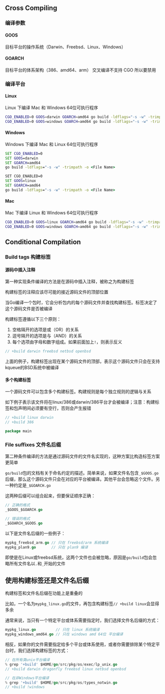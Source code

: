 ## Cross Compiling

### 编译参数

#### GOOS

目标平台的操作系统（Darwin、Freebsd、Linux、Windows） 

#### GOARCH

目标平台的体系架构（386、amd64、arm） 交叉编译不支持 CGO 所以要禁用

### 编译平台

#### Linux

Linux 下编译 Mac 和 Windows 64位可执行程序

```bash
CGO_ENABLED=0 GOOS=darwin GOARCH=amd64 go build -ldflags="-s -w" -trimpath -o <File Name>
CGO_ENABLED=0 GOOS=windows GOARCH=amd64 go build -ldflags="-s -w" -trimpath -o <File Name>
```

#### Windows

Windows 下编译 Mac 和 Linux 64位可执行程序

```cmd
SET CGO_ENABLED=0
SET GOOS=darwin
SET GOARCH=amd64
go build -ldflags="-s -w" -trimpath -o <File Name>

SET CGO_ENABLED=0
SET GOOS=linux
SET GOARCH=amd64
go build -ldflags="-s -w" -trimpath -o <File Name>
```

#### Mac

Mac 下编译 Linux 和 Windows 64位可执行程序

```bash
CGO_ENABLED=0 GOOS=linux GOARCH=amd64 go build -ldflags="-s -w" -trimpath -o <File Name>
CGO_ENABLED=0 GOOS=windows GOARCH=amd64 go build -ldflags="-s -w" -trimpath -o <File Name>
```

## Conditional Compilation

### Build tags 构建标签

#### 源码中插入注释

第一种实现条件编译的方法是在源码中插入注释，被称之为构建标签

构建标签的注释应该尽可能的接近源码文件的顶部位置

当Go编译一个包时，它会分析包内的每个源码文件并查找构建标签。标签决定了这个源码文件是否被编译

构建标签遵循以下三个原则：

1. 空格隔开的选项是或（OR）的关系
2. 逗号隔开的选项是与（AND）的关系
3. 每个选项由字母和数字组成。如果前面加上`!`，则表示反义

```go
// +build darwin freebsd netbsd openbsd
```

上面的例子，构建标签出现在某个源码文件的顶部，表示这个源码文件只会在支持kqueue的BSD系统中被编译

#### 多个构建标签

一个源码文件可以包含多个构建标签。构建规则是每个独立规则的逻辑与关系

如下例子表示该文件将在linux/386或darwin/386平台才会被编译；注意：构建标签和包声明间必须要有空行，否则会产生报错

```go
// +build linux darwin
// +build 386

package main
```

### File suffixes 文件名后缀

第二种条件编译的方法是通过源码文件的文件名实现的，这种方案比构造标签方案更简单

`go/build`包的文档有关于命名约定的描述。简单来说，如果文件名包含`_$GOOS.go`后缀，那么这个源码文件只会在对应的平台被编译。其他平台会忽略这个文件。另一种约定是`_$GOARCH.go`

这两种后缀可以组合起来，但要保证顺序正确：

```go
// 正确的格式
_$GOOS_$GOARCH.go

// 错误的格式
_$GOARCH_$GOOS.go
```

以下是文件名后缀的一些例子：

```go
mypkg_freebsd_arm.go // 只在 freebsd/arm 系统编译
mypkg_plan9.go       // 只在 plan9 编译
```

即使是在Linux或freebsd系统，这两个文件也会被忽略，原因是`go/build`包会忽略所有文件名以`.`和`_`开始的文件

## 使用构建标签还是文件名后缀

构建标签和文件名后缀在功能上是重叠的

比如，一个名为`mypkg_linux.go`的文件，再包含构建标签`// +build linux`会显得多余

通常来说，当只有一个特定平台或体系需要指定时，我们选择文件名后缀的方式：

```go
mypkg_linux.go         // 只在 linux 系统编译
mypkg_windows_amd64.go // 只在 windows amd 64位 平台编译
```

相反，如果你的文件需要指定给多个平台或体系使用，或者你需要排除某个特定平台时，我们选择构建标签的方式：

```go
// 在所有类unix平台编译
% grep '+build' $HOME/go/src/pkg/os/exec/lp_unix.go
// +build darwin dragonfly freebsd linux netbsd openbsd

// 在非Windows平台编译
% grep '+build' $HOME/go/src/pkg/os/types_notwin.go
// +build !windows
```
